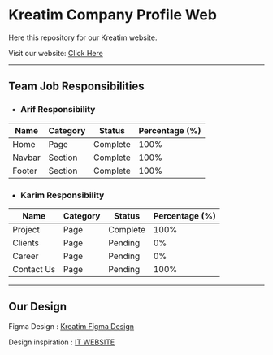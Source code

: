 # Kreatim Company Profile Web

Here this repository for our Kreatim website.

Visit our website: [Click Here](https://kreatim.karimhasibuan.com/)

<hr>

## Team Job Responsibilities

- ### Arif Responsibility

| Name   | Category | Status   | Percentage (%) |
| ------ | -------- | -------- | -------------- |
| Home   | Page     | Complete | 100%           |
| Navbar | Section  | Complete | 100%           |
| Footer | Section  | Complete | 100%           |

- ### Karim Responsibility

| Name       | Category | Status   | Percentage (%) |
| ---------- | -------- | -------- | -------------- |
| Project    | Page     | Complete | 100%           |
| Clients    | Page     | Pending  | 0%             |
| Career     | Page     | Pending  | 0%             |
| Contact Us | Page     | Pending  | 100%           |

<hr>

## Our Design

Figma Design : [Kreatim Figma Design](https://www.figma.com/file/f190DGH4Dm1H0htA3emRy2/Company-Website?node-id=0%3A1&t=k2b5FP3mExgp7s7a-1)

Design inspiration : [IT WEBSITE](https://www.behance.net/gallery/157723053/IT-Website?tracking_source=search_projects%7Ccompany+website+web+design)
